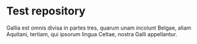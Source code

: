 # Test repository

Gallia est omnis divisa in partes tres, quarum unam incolunt Belgae, aliam Aquitani, tertiam, qui ipsorum lingua Celtae, nostra Galli appellantur.
